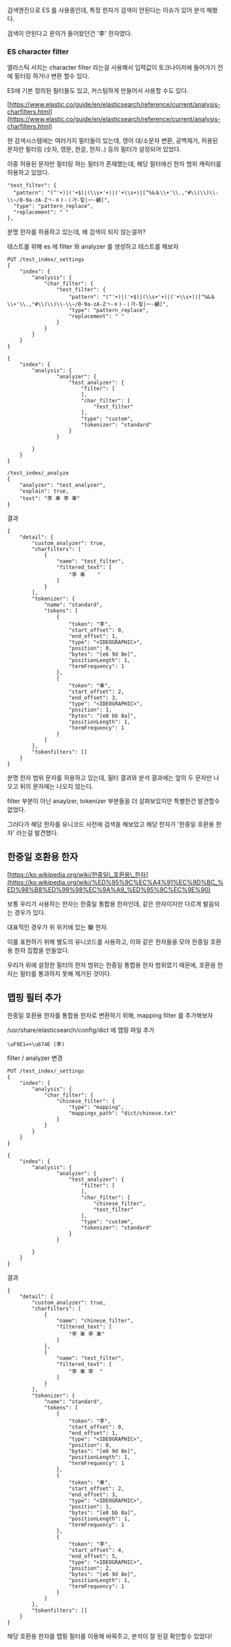 검색엔진으로 ES 를 사용중인데, 특정 한자가 검색이 안된다는 이슈가 있어 분석 해봤다.

검색이 안된다고 문의가 들어왔던건 '李' 한자였다.

### ES character filter

엘라스틱 서치는 character filter 라는걸 사용해서 입력값이 토크나이저에 들어가기 전에 필터링 하거나 변환 할수 있다.

ES에 기본 정의된 필터들도 있고, 커스텀하게 만들어서 사용할 수도 있다.

[https://www.elastic.co/guide/en/elasticsearch/reference/current/analysis-charfilters.html](https://www.elastic.co/guide/en/elasticsearch/reference/current/analysis-charfilters.html)

현 검색시스템에는 여러가지 필터들이 있는데, 영어 대/소문자 변환, 공백제거, 허용된 문자만 필터링 (숫자, 영문, 한글, 한자..) 등의 필터가 설정되어 있었다.

이중 허용된 문자만 필터링 하는 필터가 존재했는데, 해당 필터에선 한자 범위 캐릭터를 허용하고 있었다.

```
"test_filter": {
  "pattern": "(^'+)|('+$)|(\\s+'+)|('+\\s+)|[^%&＆\\+'\\.,°#\\(\\)\\-\\~/0-9a-zA-Zㄱ-ㅎㅏ-ㅣ가-힣|一-龥]",
  "type": "pattern_replace",
  "replacement": " "
},
```

분명 한자를 허용하고 있는데, 왜 검색이 되지 않는걸까?

테스트를 위해 es 에 filter 와 analyzer 를 생성하고 테스트를 해보자

```
PUT /test_index/_settings
{
    "index": {
        "analysis": {
            "char_filter": {
                "test_filter": {
                    "pattern": "(^'+)|('+$)|(\\s+'+)|('+\\s+)|[^%&＆\\+'\\.,°#\\(\\)\\-\\~/0-9a-zA-Zㄱ-ㅎㅏ-ㅣ가-힣|一-龥]",
                    "type": "pattern_replace",
                    "replacement": " "
                }
            }
        }
    }
}

{
    "index": {
        "analysis": {
                "analyzer": {
                    "test_analyzer": {
                        "filter": [
                        ],
                        "char_filter": [
                            "test_filter"
                        ],
                        "type": "custom",
                        "tokenizer": "standard"
                    }
                }

        }
    }
}
```

```
/test_index/_analyze
{
    "analyzer": "test_analyzer",
    "explain": true,
    "text": "李 車 李 車"
}
```

결과

```
{
    "detail": {
        "custom_analyzer": true,
        "charfilters": [
            {
                "name": "test_filter",
                "filtered_text": [
                    "李 車    "
                ]
            }
        ],
        "tokenizer": {
            "name": "standard",
            "tokens": [
                {
                    "token": "李",
                    "start_offset": 0,
                    "end_offset": 1,
                    "type": "<IDEOGRAPHIC>",
                    "position": 0,
                    "bytes": "[e6 9d 8e]",
                    "positionLength": 1,
                    "termFrequency": 1
                },
                {
                    "token": "車",
                    "start_offset": 2,
                    "end_offset": 3,
                    "type": "<IDEOGRAPHIC>",
                    "position": 1,
                    "bytes": "[e8 bb 8a]",
                    "positionLength": 1,
                    "termFrequency": 1
                }
            ]
        },
        "tokenfilters": []
    }
}
```

분명 한자 범위 문자를 허용하고 있는데, 필터 결과와 분석 결과에는 앞의 두 문자만 나오고 뒤의 문자에는 나오지 않는다.

filter 부분이 아닌 anaylzer, tokenizer 부분들을 더 살펴보았지만 특별한건 발견할수 없었다.

그러다가 해당 한자를 유니코드 사전에 검색을 해보았고 해당 한자가 '한중일 호환용 한자' 라는걸 발견했다.

## 한중일 호환용 한자

[https://ko.wikipedia.org/wiki/한중일\_호환용\_한자](https://ko.wikipedia.org/wiki/%ED%95%9C%EC%A4%91%EC%9D%BC_%ED%98%B8%ED%99%98%EC%9A%A9_%ED%95%9C%EC%9E%90)

보통 우리가 사용하는 한자는 한중일 통합용 한자인데, 같은 한자이지만 다르게 발음되는 경우가 있다.

대표적인 경우가 위 위키에 있는 樂 한자.

이를 표현하기 위해 별도의 유니코드를 사용하고, 이와 같은 한자들을 모아 한중일 호환용 한자 집합을 만들었다.

우리가 위에 설정한 필터의 한자 범위는 한중일 통합용 한자 범위였기 때문에, 호환용 한자는 필터를 통과하지 못해 제거된 것이다.

## 맵핑 필터 추가

한중일 호환용 한자를 통합용 한자로 변환하기 위해, mapping filter 를 추가해보자

/usr/share/elasticsearch/config/dict 에 맵핑 파일 추가

```
\uF9E1=>\u674E (李)
```

filter / analyzer 변경

```
PUT /test_index/_settings
{
    "index": {
        "analysis": {
            "char_filter": {
                "chinese_filter": {
                    "type": "mapping",
                    "mappings_path": "dict/chinese.txt"
                }
            }
        }
    }
}

{
    "index": {
        "analysis": {
                "analyzer": {
                    "test_analyzer": {
                        "filter": [
                        ],
                        "char_filter": [
                            "chinese_filter",
                            "test_filter"
                        ],
                        "type": "custom",
                        "tokenizer": "standard"
                    }
                }

        }
    }
}
```

결과

```
{
    "detail": {
        "custom_analyzer": true,
        "charfilters": [
            {
                "name": "chinese_filter",
                "filtered_text": [
                    "李 車 李 車"
                ]
            },
            {
                "name": "test_filter",
                "filtered_text": [
                    "李 車 李  "
                ]
            }
        ],
        "tokenizer": {
            "name": "standard",
            "tokens": [
                {
                    "token": "李",
                    "start_offset": 0,
                    "end_offset": 1,
                    "type": "<IDEOGRAPHIC>",
                    "position": 0,
                    "bytes": "[e6 9d 8e]",
                    "positionLength": 1,
                    "termFrequency": 1
                },
                {
                    "token": "車",
                    "start_offset": 2,
                    "end_offset": 3,
                    "type": "<IDEOGRAPHIC>",
                    "position": 1,
                    "bytes": "[e8 bb 8a]",
                    "positionLength": 1,
                    "termFrequency": 1
                },
                {
                    "token": "李",
                    "start_offset": 4,
                    "end_offset": 5,
                    "type": "<IDEOGRAPHIC>",
                    "position": 2,
                    "bytes": "[e6 9d 8e]",
                    "positionLength": 1,
                    "termFrequency": 1
                }
            ]
        },
        "tokenfilters": []
    }
}
```

해당 호환용 한자를 맵핑 필터를 이용해 바꿔주고, 분석이 잘 된걸 확인할수 있었다!
